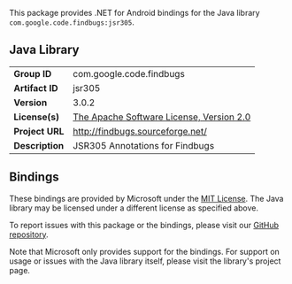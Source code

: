 This package provides .NET for Android bindings for the Java library `com.google.code.findbugs:jsr305`.

## Java Library

| | |
|-|-|
| **Group ID** | com.google.code.findbugs |
| **Artifact ID** | jsr305 |
| **Version** | 3.0.2 |
| **License(s)** | [The Apache Software License, Version 2.0](http://www.apache.org/licenses/LICENSE-2.0.txt) |
| **Project URL** | http://findbugs.sourceforge.net/ |
| **Description** | JSR305 Annotations for Findbugs |

## Bindings

These bindings are provided by Microsoft under the [MIT License](https://opensource.org/licenses/MIT). The Java
library may be licensed under a different license as specified above.

To report issues with this package or the bindings, please visit our [GitHub repository](https://aka.ms/android-libraries).

Note that Microsoft only provides support for the bindings. For support on
usage or issues with the Java library itself, please visit the library's project page.
